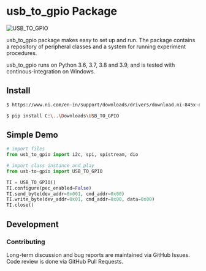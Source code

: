 # usb_to_gpio Package

![USB_TO_GPIO](https://github.com/sabari-saravanan-m/usb_to_gpio)

usb_to_gpio package makes easy to set up and run. The package contains a repository of peripheral classes and a system for running experiment procedures.

usb_to_gpio runs on Python 3.6, 3.7, 3.8 and 3.9, and is tested with continous-integration on Windows.


## Install

```bash
$ https://www.ni.com/en-in/support/downloads/drivers/download.ni-845x-driver-software.html#346270

$ pip install C:\..\Downloads\USB_TO_GPIO
```

## Simple Demo

```python
# import files
from usb_to_gpio import i2c, spi, spistream, dio

# import class instance and play
from usb-to-gpio import USB_TO_GPIO                                             # Importing USB_TO_GPIO file

TI = USB_TO_GPIO()                                                              # Initialize & opens an instrument reference
TI.configure(pec_enabled=False)                                                 # Selects 100-KHz/400-KHz bus speed & PEC mode
TI.send_byte(dev_addr=0x001, cmd_addr=0x00)                                     # Performs a “Send_Byte”
TI.write_byte(dev_addr=0x01, cmd_addr=0x00, data=0x00)                          # Performs a “Write_Byte”
TI.close()                                                                      # Close the device reference
```

## Development

### Contributing

Long-term discussion and bug reports are maintained via GitHub Issues.
Code review is done via GitHub Pull Requests.
